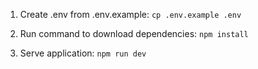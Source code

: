 1. Create .env from .env.example:
    `cp .env.example .env`

2. Run command to download dependencies:
    `npm install`

3. Serve application:
    `npm run dev`